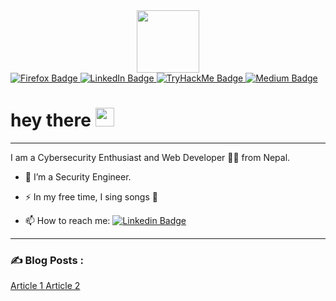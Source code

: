 <div id="header" align="center">
  <img src="https://media.giphy.com/media/gjrYDwbjnK8x36xZIO/giphy.gif" width="100"/>
</div>

<div id="badges">
<a href="http://hritikthapa.com.np/">
    <img src="https://img.shields.io/badge/Website-caeec2?logo=firefox&logoColor=black&style=for-the-badge" alt="Firefox Badge"/>
  </a>
  <a href="https://www.linkedin.com/in/hritik-thapa-b729071a7/">
    <img src="https://img.shields.io/badge/LinkedIn-0072b1?logo=linkedin&logoColor=white&style=for-the-badge" alt="LinkedIn Badge"/>
  </a>
  <a href="https://tryhackme.com/p/teezme">
   <img src="https://img.shields.io/badge/TryHackMe-151e3d?logo=tryhackme&logoColor=white&style=for-the-badge" alt="TryHackMe Badge"/>
  </a>
  <a href="[https://tryhackme.com/p/teezme](https://medium.com/@hritkmjth)">
   <img src="https://img.shields.io/badge/Medium-f1ded9?logo=medium&logoColor=black&style=for-the-badge" alt="Medium Badge"/>
  </a>
</div>
<h1>
  hey there
  <img src="https://media.giphy.com/media/hvRJCLFzcasrR4ia7z/giphy.gif" width="30px"/>
</h1>

---

I am a Cybersecurity Enthusiast and Web Developer :man_technologist: from Nepal.

- :telescope: I’m a Security Engineer.

- :zap: In my free time, I sing songs :guitar: 

- :mailbox: How to reach me:   [![Linkedin Badge](https://img.shields.io/badge/-LinkedIn-blue?style=flat&logo=Linkedin&logoColor=white)](https://www.linkedin.com/in/hritik-thapa-b729071a7)

---

### :writing_hand: Blog Posts :

<a href="https://kucc.ku.edu.np/2020/12/time-to-fasten-our-seatbelts/">
Article 1
</a>

<a href="https://medium.com/@hritkmjth/kanban-the-details-4be1fec2e98a">
Article 2
</a>

